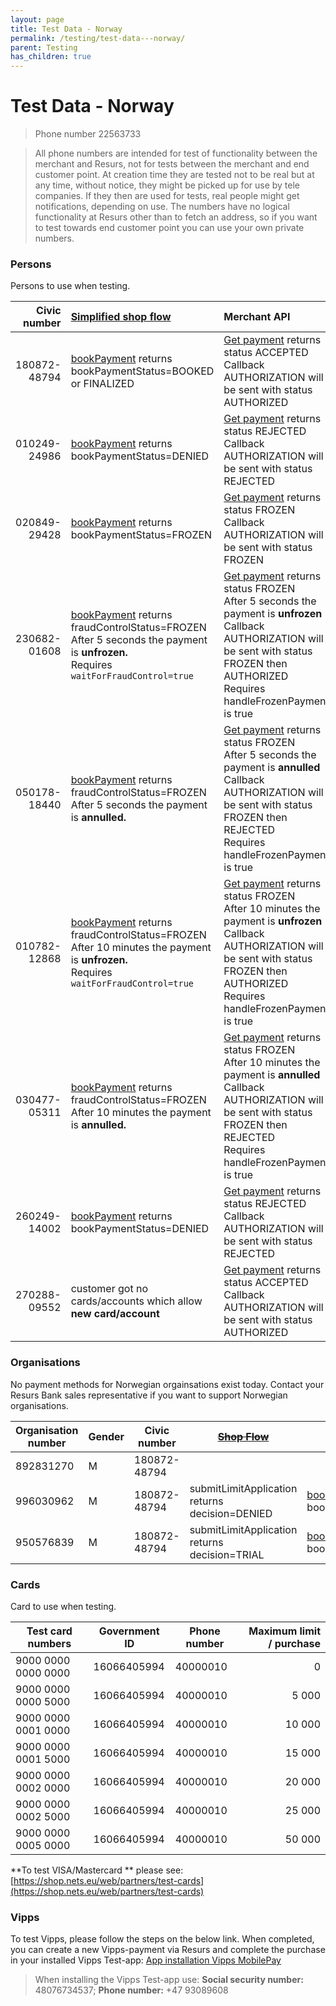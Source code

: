 ```yaml
---
layout: page
title: Test Data - Norway
permalink: /testing/test-data---norway/
parent: Testing
has_children: true
---
```




# Test Data - Norway 

> Phone number 22563733

> All phone numbers are intended for test of functionality between the
> merchant and Resurs, not for tests between the merchant and end
> customer point. At creation time they are tested not to be real but at
> any time, without notice, they might be picked up for use by tele
> companies. If they then are used for tests, real people might get
> notifications, depending on use. The numbers have no logical
> functionality at Resurs other than to fetch an address, so if you want
> to test towards end customer point you can use your own private
> numbers.

### Persons
Persons to use when testing.

| Civic number | [Simplified shop flow](/simplified-flow-api/)   | Merchant API  |
| ------------:| :-----------------------------------------------| :-----------------|
| 180872-48794 | [bookPayment](/simplified-flow-api/bookpayment/)   returns bookPaymentStatus=BOOKED or FINALIZED | [Get payment](https://merchant-api.resurs.com/docs/v2/merchant_payments_v2#/Payment%20information/getPayment) returns status ACCEPTED<br>Callback AUTHORIZATION will be sent with status AUTHORIZED  |
| 010249-24986 | [bookPayment](/simplified-flow-api/bookpayment/) returns bookPaymentStatus=DENIED | [Get payment](https://merchant-api.resurs.com/docs/v2/merchant_payments_v2#/Payment%20information/getPayment) returns status REJECTED<br>Callback AUTHORIZATION will be sent with status REJECTED |
| 020849-29428 | [bookPayment](/simplified-flow-api/bookpayment/) returns bookPaymentStatus=FROZEN | [Get payment](https://merchant-api.resurs.com/docs/v2/merchant_payments_v2#/Payment%20information/getPayment) returns status FROZEN<br>Callback AUTHORIZATION will be sent with status FROZEN |
| 230682-01608 | [bookPayment](/simplified-flow-api/bookpayment/) returns fraudControlStatus=FROZEN<br>After 5 seconds the payment is **unfrozen.**<br>Requires `waitForFraudControl=true` | [Get payment](https://merchant-api.resurs.com/docs/v2/merchant_payments_v2#/Payment%20information/getPayment) returns status FROZEN<br>After 5 seconds the payment is **unfrozen**<br>Callback AUTHORIZATION will be sent with status FROZEN then AUTHORIZED<br>Requires handleFrozenPayments is true |
| 050178-18440 | [bookPayment](/simplified-flow-api/bookpayment/) returns fraudControlStatus=FROZEN<br>After 5 seconds the payment is **annulled.** | [Get payment](https://merchant-api.resurs.com/docs/v2/merchant_payments_v2#/Payment%20information/getPayment) returns status FROZEN<br>After 5 seconds the payment is **annulled**<br>Callback AUTHORIZATION will be sent with status FROZEN then REJECTED<br>Requires handleFrozenPayments is true |
| 010782-12868 | [bookPayment](/simplified-flow-api/bookpayment/) returns fraudControlStatus=FROZEN<br>After 10 minutes the payment is **unfrozen.**<br>Requires `waitForFraudControl=true` | [Get payment](https://merchant-api.resurs.com/docs/v2/merchant_payments_v2#/Payment%20information/getPayment) returns status FROZEN<br>After 10 minutes the payment is **unfrozen**<br>Callback AUTHORIZATION will be sent with status FROZEN then AUTHORIZED<br>Requires handleFrozenPayments is true |
| 030477-05311 | [bookPayment](/simplified-flow-api/bookpayment/) returns fraudControlStatus=FROZEN<br>After 10 minutes the payment is **annulled.** | [Get payment](https://merchant-api.resurs.com/docs/v2/merchant_payments_v2#/Payment%20information/getPayment) returns status FROZEN<br>After 10 minutes the payment is **annulled**<br>Callback AUTHORIZATION will be sent with status FROZEN then REJECTED<br>Requires handleFrozenPayments is true |
| 260249-14002 | [bookPayment](/simplified-flow-api/bookpayment/) returns bookPaymentStatus=DENIED | [Get payment](https://merchant-api.resurs.com/docs/v2/merchant_payments_v2#/Payment%20information/getPayment) returns status REJECTED<br>Callback AUTHORIZATION will be sent with status REJECTED |
| 270288-09552 | customer got no cards/accounts which allow **new card/account** | [Get payment](https://merchant-api.resurs.com/docs/v2/merchant_payments_v2#/Payment%20information/getPayment) returns status ACCEPTED<br>Callback AUTHORIZATION will be sent with status AUTHORIZED |

### Organisations
No payment methods for Norwegian orgainsations exist today. Contact your
Resurs Bank sales representative if you want to support Norwegian
organisations.

| Organisation number | Gender | Civic number | ~~[Shop Flow](https://test.resurs.com/docs/display/DD/Shop+Flow+Service)~~                                             | [Simplified shop flow](simplified-flow-api)                 |
|-------------------|--------|--------------|--------------------------------------------------------------------------------------------------------------------|-------------------------------------------------------------|
| 892831270         | M      | 180872-48794 |                                                                                                                    |                                                             |
| 996030962         | M      | 180872-48794 | submitLimitApplication returns decision=DENIED | [bookPayment](/simplified-flow-api/bookpayment/) returns bookPaymentStatus=DENIED |
| 950576839         | M      | 180872-48794 | submitLimitApplication returns decision=TRIAL  | [bookPayment](/simplified-flow-api/bookpayment/) returns bookPaymentStatus=DENIED |

### Cards
Card to use when testing.

| Test card numbers   | Government ID | Phone number | Maximum limit / purchase |
|---------------------|---------------|--------------|-------------------------:|
| 9000 0000 0000 0000 | 16066405994   | 40000010     |                        0 |
| 9000 0000 0000 5000 | 16066405994   | 40000010     |                    5 000 |
| 9000 0000 0001 0000 | 16066405994   | 40000010     |                   10 000 |
| 9000 0000 0001 5000 | 16066405994   | 40000010     |                   15 000 |
| 9000 0000 0002 0000 | 16066405994   | 40000010     |                   20 000 |
| 9000 0000 0002 5000 | 16066405994   | 40000010     |                   25 000 |
| 9000 0000 0005 0000 | 16066405994   | 40000010     |                   50 000 |

**To test VISA/Mastercard ** please see:
[https://shop.nets.eu/web/partners/test-cards](https://shop.nets.eu/web/partners/test-cards)

### Vipps
To test Vipps, please follow the steps on the below link. When completed, you can create a new Vipps-payment via Resurs and complete the purchase in your installed Vipps Test-app: [App installation Vipps MobilePay ](https://developer.vippsmobilepay.com/docs/knowledge-base/test-environment/#test-apps)

> When installing the Vipps Test-app use:
> **Social security number:** 48076734537;
> **Phone number:** +47 93089608


